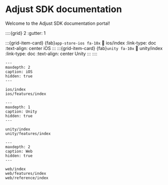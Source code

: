 # Adjust SDK documentation

Welcome to the Adjust SDK documentation portal!

::::{grid} 2
:gutter: 1

:::{grid-item-card} {fab}`app-store-ios fa-10x`
:link: ios/index
:link-type: doc
:text-align: center
iOS
:::
:::{grid-item-card} {fab}`unity fa-10x`
:link: unity/index
:link-type: doc
:text-align: center
Unity
:::
::::

```{toctree}
---
maxdepth: 2
caption: iOS
hidden: true
---

ios/index
ios/features/index

```

```{toctree}
---
maxdepth: 1
caption: Unity
hidden: true
---

unity/index
unity/features/index

```

```{toctree}
---
maxdepth: 2
caption: Web
hidden: true
---

web/index
web/features/index
web/reference/index

```
